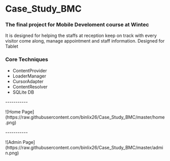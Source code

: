 # Case_Study_BMC

<h3>The final project for Mobile Develoment course at Wintec</h3>

<p>
It is designed for helping the staffs at reception keep on track with every visitor come along, manage appointment and staff information.
Designed for Tablet
</p>

<h3>Core Techniques</h3>
<ul>
  <li>ContentProvider</li>
  <li>LoaderManager</li>
  <li>CursorAdapter</li>
  <li>ContentResolver</li>
  <li>SQLite DB</li>
</ul>

<p>-----------</p>
![Home Page](https://raw.githubusercontent.com/binlix26/Case_Study_BMC/master/home.png)
<p>-----------</p>
![Admin Page](https://raw.githubusercontent.com/binlix26/Case_Study_BMC/master/admin.png)
